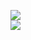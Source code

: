 [![](https://img.shields.io/badge/Made%20With-Github%20Spray-lightgrey.svg?style=for-the-badge&logo=github)](https://github.com/Annihil/github-spray#13129)  
[![](https://i.imgur.com/2DrTn0Z.gif)](https://github.com/Annihil/github-spray)